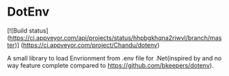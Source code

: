 DotEnv
======

[![Build status] (https://ci.appveyor.com/api/projects/status/hhpbgkhqna2riwvl/branch/master)] (https://ci.appveyor.com/project/Chandu/dotenv)

A small library to load Envrionment from .env file for .Net(inspired by and no way feature complete compared to https://github.com/bkeepers/dotenv).
